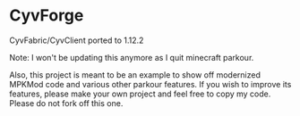 # CyvForge
 CyvFabric/CyvClient ported to 1.12.2

Note: I won't be updating this anymore as I quit minecraft parkour. 

Also, this project is meant to be an example to show off modernized MPKMod code and various other parkour features. If you wish to improve its features, please make your own project and feel free to copy my code. Please do not fork off this one.

